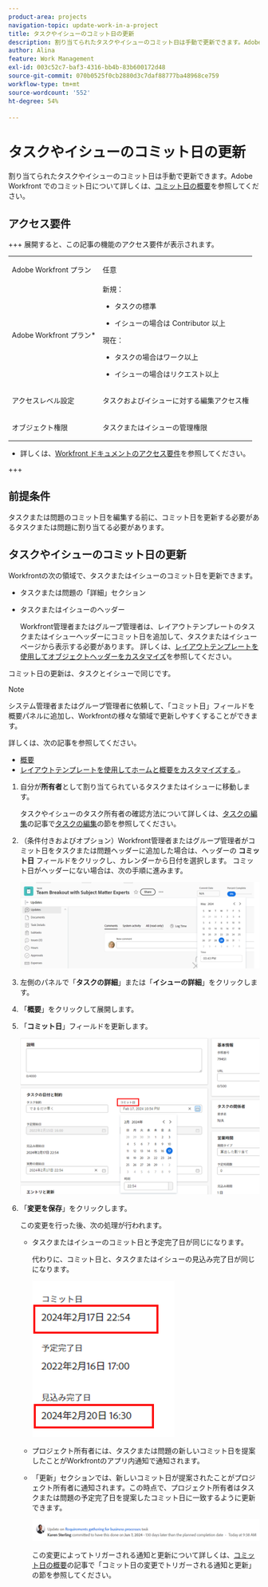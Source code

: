 ```yaml
---
product-area: projects
navigation-topic: update-work-in-a-project
title: タスクやイシューのコミット日の更新
description: 割り当てられたタスクやイシューのコミット日は手動で更新できます。Adobe Workfront でのコミット日について詳しくは、「コミット日の概要」を参照してください。
author: Alina
feature: Work Management
exl-id: 003c52c7-baf3-4316-bb4b-83b600172d48
source-git-commit: 070b0525f0cb2880d3c7daf88777ba48968ce759
workflow-type: tm+mt
source-wordcount: '552'
ht-degree: 54%

---
```



# タスクやイシューのコミット日の更新

<!--Audited: 07/2024-->

<!--<span class="preview">The highlighted information on this page refers to functionality not yet generally available. It is available only in the Preview environment for all customers, or in the Production environment for customers who enabled fast releases.</span>

<span class="preview">For information about fast releases, see [Enable or disable fast releases for your organization](/help/quicksilver/administration-and-setup/set-up-workfront/configure-system-defaults/enable-fast-release-process.md).</span>

<span class="preview">For information about the current release, see [Third Quarter 2024 release overview](/help/quicksilver/product-announcements/product-releases/24-q3-release-activity/24-q3-release-overview.md).</span>-->

割り当てられたタスクやイシューのコミット日は手動で更新できます。Adobe Workfront でのコミット日について詳しくは、[コミット日の概要](../../../manage-work/projects/updating-work-in-a-project/overview-of-commit-dates.md)を参照してください。

## アクセス要件

<!--Audited: 01/2024-->

+++ 展開すると、この記事の機能のアクセス要件が表示されます。

<table style="table-layout:auto"> 
 <col> 
 <col> 
 <tbody> 
  <tr> 
   <td role="rowheader">Adobe Workfront プラン</td> 
   <td> <p>任意</p> </td> 
  </tr> 
  <tr> 
   <td role="rowheader">Adobe Workfront プラン*</td> 
   <td> 
   新規：
   <ul>
   <li><p>タスクの標準</p> </li>
   <li><p>イシューの場合は Contributor 以上</p></li>
   </ul>
   現在：
<ul>
   <li><p>タスクの場合はワーク以上</p></li> 
   <li><p>イシューの場合はリクエスト以上</p></li>
</ul>

</td> 
  </tr> 
  <tr> 
   <td role="rowheader">アクセスレベル設定</td> 
   <td> <p>タスクおよびイシューに対する編集アクセス権</p> </td> 
  </tr> 
  <tr> 
   <td role="rowheader">オブジェクト権限</td> 
   <td> <p>タスクまたはイシューの管理権限</p> </td> 
  </tr> 
 </tbody> 
</table>

* 詳しくは、[Workfront ドキュメントのアクセス要件](/help/quicksilver/administration-and-setup/add-users/access-levels-and-object-permissions/access-level-requirements-in-documentation.md)を参照してください。

+++

## 前提条件

タスクまたは問題のコミット日を編集する前に、コミット日を更新する必要があるタスクまたは問題に割り当てる必要があります。

## タスクやイシューのコミット日の更新


Workfrontの次の領域で、タスクまたはイシューのコミット日を更新できます。

* タスクまたは問題の「詳細」セクション
* タスクまたはイシューのヘッダー

  Workfront管理者またはグループ管理者は、レイアウトテンプレートのタスクまたはイシューヘッダーにコミット日を追加して、タスクまたはイシューページから表示する必要があります。
詳しくは、[レイアウトテンプレートを使用してオブジェクトヘッダーをカスタマイズ](/help/quicksilver/administration-and-setup/customize-workfront/use-layout-templates/customize-object-headers.md)を参照してください。

コミット日の更新は、タスクとイシューで同じです。

>[!NOTE]
>
>システム管理者またはグループ管理者に依頼して、「コミット日」フィールドを概要パネルに追加し、Workfrontの様々な領域で更新しやすくすることができます。
>
>詳しくは、次の記事を参照してください。
>
>* [ 概要 ](/help/quicksilver/workfront-basics/the-new-workfront-experience/summary-overview.md)
>* [ レイアウトテンプレートを使用してホームと概要をカスタマイズする ](/help/quicksilver/administration-and-setup/customize-workfront/use-layout-templates/customize-home-summary-layout-template.md)。


1. 自分が&#x200B;**所有者**&#x200B;として割り当てられているタスクまたはイシューに移動します。

   タスクやイシューのタスク所有者の確認方法について詳しくは、[タスクの編集](../../../manage-work/tasks/manage-tasks/edit-tasks.md)の記事で[タスクの編集](../../../manage-work/tasks/manage-tasks/edit-tasks.md#assignments)の節を参照してください。

1. （条件付きおよびオプション）Workfront管理者またはグループ管理者がコミット日をタスクまたは問題ヘッダーに追加した場合は、ヘッダーの **コミット日** フィールドをクリックし、カレンダーから日付を選択します。 コミット日がヘッダーにない場合は、次の手順に進みます。

   ![](assets/commit-date-task-header.png)

1. 左側のパネルで「**タスクの詳細**」または「**イシューの詳細**」をクリックします。
1. 「**概要**」をクリックして展開します。
1. 「**コミット日**」フィールドを更新します。

   ![](assets/task-commit-date-edit-highlighted-details-page.png)

1. 「**変更を保存**」をクリックします。

   この変更を行った後、次の処理が行われます。

   * タスクまたはイシューのコミット日と予定完了日が同じになります。

     代わりに、コミット日と、タスクまたはイシューの見込み完了日が同じになります。

     ![](assets/task-projected-completion-date-in-details-highlighted-nwe-350x230.png)

   * プロジェクト所有者には、タスクまたは問題の新しいコミット日を提案したことがWorkfrontのアプリ内通知で通知されます。
   * 「更新」セクションでは、新しいコミット日が提案されたことがプロジェクト所有者に通知されます。この時点で、プロジェクト所有者はタスクまたは問題の予定完了日を提案したコミット日に一致するように更新できます。

     ![](assets/project-owner-notification-update-stream-that-commit-date-affects-project-timeline.png)


     <!--![](assets/project-owner-notification-update-stream-that-commit-date-affects-project-timeline-highlighted-nwe-350x139.png)-->

     この変更によってトリガーされる通知と更新について詳しくは、[コミット日の概要](/help/quicksilver/manage-work/projects/updating-work-in-a-project/overview-of-commit-dates.md)の記事で「コミット日の変更でトリガーされる通知と更新」の節を参照してください。

<!--at the Production update stream when removing legacy - replace the last bullet with: The Project Owner is notified in the Systems Activity and the All tabs of the Updates section that you have suggested a new Commit Date. They can then update the Planned Completion Date accordingly by editing the task or the issue.-->